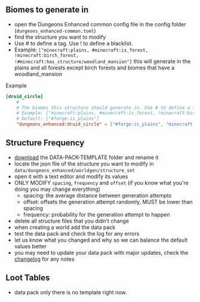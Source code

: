 ## Biomes to generate in
- open the Dungeons Enhanced common config file in the config folder (`dungeons_enhanced-common.toml`)
- find the structure you want to modify
- Use # to define a tag. Use ! to define a blacklist.
- Example: `["minecraft:plains, #minecraft:is_forest, !minecraft:birch_forest, !#minecraft:has_structure/woodland_mansion"]` this will generate in the plains and all forests except birch forests and biomes that have a woodland_mansion

Example
```toml
[druid_circle]
    #
    # The biomes this structure should generate in. Use # to define a tag. Use ! to define a blacklist. If no values are set, the structure's default biomes will be used.
    # Example: ["minecraft:plains, #minecraft:is_forest, !minecraft:birch_forest, !#minecraft:has_structure/woodland_mansion"]
    # Default: ["#forge:is_plains"]
    "dungeons_enhanced:druid_circle" = ["#forge:is_plains", "minecraft:birch_forest"]
```

## Structure Frequency
- [download](https://minhaskamal.github.io/DownGit/#/home?url=https://github.com/BarionLP/DungeonsEnhanced/tree/master/DATA-PACK-TEMPLATE) the DATA-PACK-TEMPLATE folder and rename it
- locate the json file of the structure you want to modify in `data/dungeons_enhanced/worldgen/structure_set`
- open it with a text editor and modify its values
- ONLY MODIFY `spacing`, `frequency` and `offset` (if you know what you're doing you may change everything)
  - spacing: the average distance between generation attempts
  - offset: offsets the generation attempt randomly, MUST be lower than spacing
  - frequency: probability for the generation attempt to happen
- delete all structure files that you didn't change
- when creating a world add the data pack
- test the data pack and check the log for any errors
- let us know what you changed and why so we can balance the default values better
- you may need to update your data pack with major updates, check the [changelog](https://github.com/BarionLP/DungeonsEnhanced/blob/master/changelog.md) for any notes

## Loot Tables
- data pack only there is no template right now.
